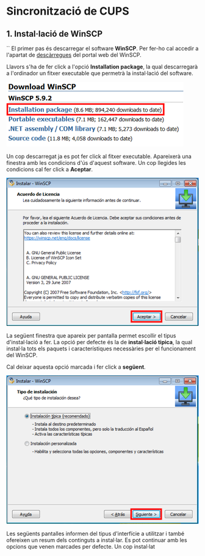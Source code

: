 # Sincronització de CUPS

## 1. Instal·lació de WinSCP
``
El primer pas és descarregar el software **WinSCP**. Per fer-ho cal
accedir a l'apartat de [descàrregues](winscp.net/eng/download.php) del
portal web del WinSCP.

Llavors s'ha de fer click a l'opció **Installation package**, la qual
descarregarà a l'ordinador un fitxer executable que permetrà la 
instal·lació del software.

![](_static/sincronizacion_cups/winscp_download.png)

Un cop descarregat ja es pot fer click al fitxer executable. Apareixerà
una finestra amb les condicions d'ús d'aquest software. Un cop llegides
les condicions cal fer click a **Aceptar**.

![](_static/sincronizacion_cups/winscp_license.png)

La següent finestra que apareix per pantalla permet escollir el tipus
d'instal·lació a fer. La opció per defecte és la de **instal·lació tipica**,
la qual instal·la tots els paquets i característiques necessàries per
el funcionament del WinSCP. 

Cal deixar aquesta opció marcada i fer click a **següent**.

![](_static/sincronizacion_cups/winscp_tipus_inst.png)

Les següents pantalles informen del tipus d'interfície a utilitzar
i també ofereixen un resum dels continguts a instal·lar. Es pot 
continuar amb les opcions que venen marcades per defecte. Un cop 
instal·lat 





